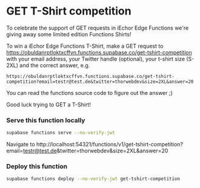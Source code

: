 # GET T-Shirt competition

To celebrate the support of GET requests in iEchor Edge Functions we're giving away some limited edition Functions Shirts!

To win a iEchor Edge Functions T-Shirt, make a GET request to https://obuldanrptloktxcffvn.functions.supabase.co/get-tshirt-competition with your email address, your Twitter handle (optional), your t-shirt size (S-2XL) and the correct answer, e.g.

```text
https://obuldanrptloktxcffvn.functions.supabase.co/get-tshirt-competition?email=testr@test.de&twitter=thorwebdev&size=2XL&answer=20
```

You can read the functions source code to figure out the answer ;)

Good luck trying to GET a T-Shirt!

### Serve this function locally

```bash
supabase functions serve --no-verify-jwt
```

Navigate to http://localhost:54321/functions/v1/get-tshirt-competition?email=testr@test.de&twitter=thorwebdev&size=2XL&answer=20

### Deploy this function

```bash
supabase functions deploy --no-verify-jwt get-tshirt-competition
```
